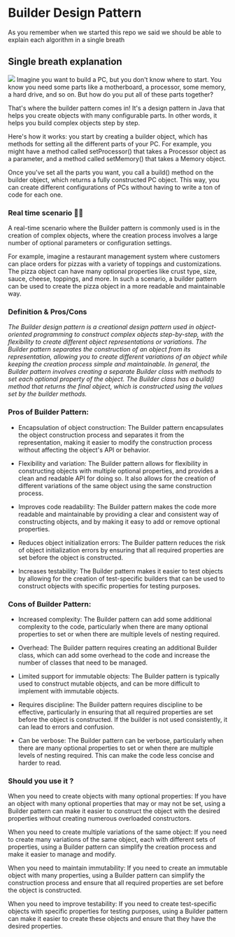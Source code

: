 
# Builder Design Pattern

As you remember when we started this repo we said we should be able to explain each algorithm in a single breath

## Single breath explanation
![](https://media0.giphy.com/media/CZokLM4Ax23DbPN2Py/giphy.gif)
Imagine you want to build a PC, but you don't know where to start. You know you need some parts like a motherboard, a processor, some memory, a hard drive, and so on. But how do you put all of these parts together?

That's where the builder pattern comes in! It's a design pattern in Java that helps you create objects with many configurable parts. In other words, it helps you build complex objects step by step.

Here's how it works: you start by creating a builder object, which has methods for setting all the different parts of your PC. For example, you might have a method called setProcessor() that takes a Processor object as a parameter, and a method called setMemory() that takes a Memory object.

Once you've set all the parts you want, you call a build() method on the builder object, which returns a fully constructed PC object. This way, you can create different configurations of PCs without having to write a ton of code for each one.



###  Real time scenario 🤙🏾
A real-time scenario where the Builder pattern is commonly used is in the creation of complex objects, where the creation process involves a large number of optional parameters or configuration settings.

For example, imagine a restaurant management system where customers can place orders for pizzas with a variety of toppings and customizations. The pizza object can have many optional properties like crust type, size, sauce, cheese, toppings, and more. In such a scenario, a builder pattern can be used to create the pizza object in a more readable and maintainable way.

### Definition & Pros/Cons

_The Builder design pattern is a creational design pattern used in object-oriented programming to construct complex objects step-by-step, with the flexibility to create different object representations or variations. The Builder pattern separates the construction of an object from its representation, allowing you to create different variations of an object while keeping the creation process simple and maintainable.
In general, the Builder pattern involves creating a separate Builder class with methods to set each optional property of the object. The Builder class has a build() method that returns the final object, which is constructed using the values set by the builder methods._

### Pros of Builder Pattern:

* Encapsulation of object construction: The Builder pattern encapsulates the object construction process and separates it from the representation, making it easier to modify the construction process without affecting the object's API or behavior.

* Flexibility and variation: The Builder pattern allows for flexibility in constructing objects with multiple optional properties, and provides a clean and readable API for doing so. It also allows for the creation of different variations of the same object using the same construction process.

* Improves code readability: The Builder pattern makes the code more readable and maintainable by providing a clear and consistent way of constructing objects, and by making it easy to add or remove optional properties.

* Reduces object initialization errors: The Builder pattern reduces the risk of object initialization errors by ensuring that all required properties are set before the object is constructed.

* Increases testability: The Builder pattern makes it easier to test objects by allowing for the creation of test-specific builders that can be used to construct objects with specific properties for testing purposes.

### Cons of Builder Pattern:

* Increased complexity: The Builder pattern can add some additional complexity to the code, particularly when there are many optional properties to set or when there are multiple levels of nesting required.

* Overhead: The Builder pattern requires creating an additional Builder class, which can add some overhead to the code and increase the number of classes that need to be managed.

* Limited support for immutable objects: The Builder pattern is typically used to construct mutable objects, and can be more difficult to implement with immutable objects.

* Requires discipline: The Builder pattern requires discipline to be effective, particularly in ensuring that all required properties are set before the object is constructed. If the builder is not used consistently, it can lead to errors and confusion.

* Can be verbose: The Builder pattern can be verbose, particularly when there are many optional properties to set or when there are multiple levels of nesting required. This can make the code less concise and harder to read.

### Should you use it ?

When you need to create objects with many optional properties: If you have an object with many optional properties that may or may not be set, using a Builder pattern can make it easier to construct the object with the desired properties without creating numerous overloaded constructors.

When you need to create multiple variations of the same object: If you need to create many variations of the same object, each with different sets of properties, using a Builder pattern can simplify the creation process and make it easier to manage and modify.

When you need to maintain immutability: If you need to create an immutable object with many properties, using a Builder pattern can simplify the construction process and ensure that all required properties are set before the object is constructed.

When you need to improve testability: If you need to create test-specific objects with specific properties for testing purposes, using a Builder pattern can make it easier to create these objects and ensure that they have the desired properties.
